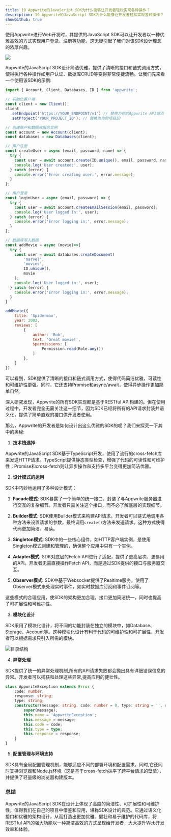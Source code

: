 ```yaml
---
title: 19 Appwrite的JavaScript SDK为什么能够让开发者轻松实现各种操作？
description: 19 Appwrite的JavaScript SDK为什么能够让开发者轻松实现各种操作？
showGithub: true 
---
```


使用Appwrite进行Web开发时，其提供的JavaScript SDK可以让开发者以一种优雅高效的方式实现用户登录、注册等功能，这无疑引起了我们对该SDK设计理念的浓厚兴趣。

![](https://i.haidao.tech/202405/7404ece729d39afbd68667cdcc564b05.png)

Appwrite的JavaScript SDK设计简洁优雅，提供了清晰的接口和链式调用方式，使得执行各种操作如用户认证、数据库CRUD等变得非常便捷流畅。让我们先来看一个使用该SDK的示例:

```js
import { Account, Client, Databases, ID } from 'appwrite';

// 初始化客户端
const client = new Client();
client
  .setEndpoint('https://YOUR_ENDPOINT/v1') // 替换为你的Appwrite API端点
  .setProject('YOUR_PROJECT_ID'); // 替换为你的项目ID

// 创建账户和数据库服务实例
const account = new Account(client);
const databases = new Databases(client);

// 用户注册
const createUser = async (email, password, name) => {
  try {
    const user = await account.create(ID.unique(), email, password, name);
    console.log('User created:', user);
  } catch (error) {
    console.error('Error creating user:', error.message);
  }
};

// 用户登录
const loginUser = async (email, password) => {
  try {
    const user = await account.createEmailSession(email, password);
    console.log('User logged in:', user);
  } catch (error) {
    console.error('Error logging in:', error.message);
  }
};

// 数据库写入数据
const addMovie = async (movie)=>{
  try {
    const user = await databases.createDocument(
	    'marvel',
	    'movies',
	    ID.unique(),
	    movie
	);
    console.log('User logged in:', user);
  } catch (error) {
    console.error('Error logging in:', error.message);
  }
}

addMovie({
	title: 'Spiderman',
	year: 2002,
	reviews: [
		{ 
			author: 'Bob', 
			text: 'Great movie!',
			$permissions: [
				Permission.read(Role.any())
			]
		},
	]
})

```

可以看到，SDK提供了清晰的接口和链式调用方式，使得代码简洁优雅，可读性和可维护性更强。同时，它还支持Promise和async/await，使得异步操作更加简单自然。

深入研究发现，Appwrite的所有SDK实现都是基于RESTful API构建的。但在使用过程中，开发者完全无需关注这一细节，因为SDK已经将所有的API请求封装并语义化，提供了简单直观的接口供开发者使用。

那么，Appwrite的开发者是如何设计出这么优雅的SDK的呢？我们来探究一下其中的奥秘:

1. **技术栈选择**

Appwrite的JavaScript SDK基于TypeScript开发，使用了流行的cross-fetch库来发送HTTP请求。TypeScript提供静态类型检查，增强了代码的可读性和可维护性；Promise和cross-fetch则让异步操作和支持多平台变得更加简洁优雅。

2. **设计模式的运用**

SDK中巧妙地运用了多种设计模式：

1. **Facade模式**: SDK暴露了一个简单的统一接口，封装了与Appwrite服务器进行交互的复杂细节。开发者只需关注这个接口，而不必了解底层的实现细节。
    
2. **Builder模式**: SDK使用Builder模式来构建API请求。开发者可以链式地调用各种方法来设置请求的参数，最终调用`create()`方法来发送请求。这种方式使得代码更加简洁、易读。
    
3. **Singleton模式**: SDK中的一些核心组件，如HTTP客户端实例，是使用Singleton模式创建和管理的，确保整个应用中只有一个实例。
    
4. **Adapter模式**: SDK对底层的Fetch API进行了适配，提供了更高层次、更易用的API。开发者无需直接操作Fetch API，而是通过SDK提供的接口与服务器交互。
    
5. **Observer模式**: SDK中基于Websocket提供了Realtime服务，使用了Observer模式来处理实时事件，如实时数据库订阅和事件订阅等。

这些模式的合理应用，使SDK的架构更加合理，接口更加简洁统一，同时也提高了可扩展性和可维护性。

3. **模块化设计**

SDK采用了模块化设计，将不同的功能封装在独立的模块中，如Database、Storage、Account等。这种模块化设计有利于代码的可维护性和可扩展性，开发者可以根据需求只引入所需的模块。

![目录结构](https://i.haidao.tech/202405/b1ecb0856f83a6d5682533ef6e13c645.png)

4. **异常处理**

SDK提供了统一的异常处理机制,所有的API请求失败都会抛出具有详细错误信息的异常。开发者可以捕获和处理这些异常,提高应用的健壮性。

```ts
class AppwriteException extends Error {
    code: number;
    response: string;
    type: string;
    constructor(message: string, code: number = 0, type: string = '', response: string = '') {
        super(message);
        this.name = 'AppwriteException';
        this.message = message;
        this.code = code;
        this.type = type;
        this.response = response;
    }
}
```

5. **配置管理与环境支持**

SDK具有全局配置管理机制，能够适应不同的部署环境和配置需求。同时,它还同时支持浏览器和Node.js环境（这是基于cross-fetch抹平了跨平台请求的壁垒），并提供了轻量级的浏览器构建版本。

### 总结

Appwrite的JavaScript SDK在设计上体现了高度的简洁性、可扩展性和可维护性，值得我们在自己的项目中借鉴和应用，堪称SDK设计的典范。它通过语义化接口和优雅的架构设计，从而打造出更加优雅、健壮和易于维护的代码库，将RESTful API的强大功能以一种简洁高效的方式呈现给开发者，大大提升Web开发效率和体验。